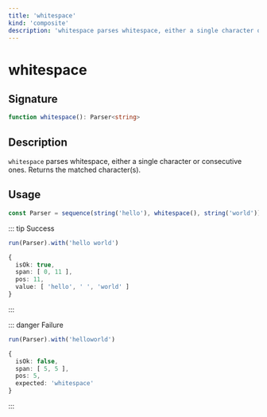 ```yaml
---
title: 'whitespace'
kind: 'composite'
description: 'whitespace parses whitespace, either a single character or consecutive ones. Returns the matched character(s).'
---
```


# whitespace <Composite />

## Signature

```ts
function whitespace(): Parser<string>
```

## Description

`whitespace` parses whitespace, either a single character or consecutive ones. Returns the matched character(s).

## Usage

```ts
const Parser = sequence(string('hello'), whitespace(), string('world'))
```

::: tip Success
```ts
run(Parser).with('hello world')

{
  isOk: true,
  span: [ 0, 11 ],
  pos: 11,
  value: [ 'hello', ' ', 'world' ]
}
```
:::

::: danger Failure
```ts
run(Parser).with('helloworld')

{
  isOk: false,
  span: [ 5, 5 ],
  pos: 5,
  expected: 'whitespace'
}
```
:::
